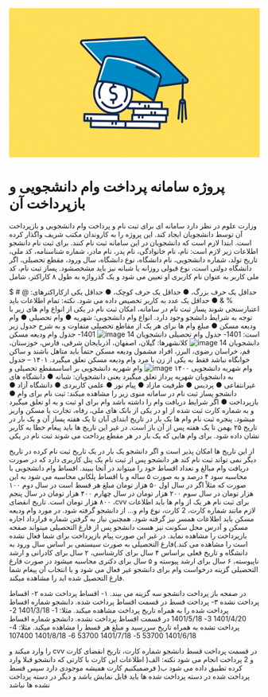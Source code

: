 <div>
  <img src="https://github.com/HoseinRezaeeM/student-loan-payment-system/blob/master/FHA-Student-Loan-Guideliness-1024x576.png" width="1000" height="300">
</div>
<div>
  <h1>پروژه سامانه پرداخت وام دانشجویی و بازپرداخت آن</h1>
</div>
<div>
  <p>
    وزارت علوم در نظر دارد سامانه ای برای ثبت نام و پرداخت وام دانشجویی و بازپرداخت آن
توسط دانشجویان ایجاد کند. این پروژه را به کاروندان مکتب شریف واگذار کرده است.
ابتدا لازم است که دانشجویان در این سامانه ثبت نام کنند. برای ثبت نام دانشجو
اطلاعات زیر لازم است:
نام، نام خانوادگی، نام پدر، نام مادر، شماره شناسنامه، کد ملی، تاریخ تولد، شماره
دانشجویی، نام دانشگاه، نوع دانشگاه، سال ورود، مقطع تحصیلی، اگر دانشگاه دولتی
است، نوع قبولی روزانه یا شبانه نیز باید مشخصشود.
پساز ثبت نام، کد ملی کاربر به عنوان نام کاربری او تعیین می شود و یک گذرواژه به طول
۸ کاراکتر، شامل
  </p>
</div>



حداقل یک حرف بزرگ، ●
حداقل یک حرف کوچک، ●
حداقل یکی ازکاراکترهای: @ # $ % & ●
حداقل یک عدد
به کاربر تخصیص داده می شود.
نکته: تمام اطلاعات باید اعتبارسنجی شوند
پساز ثبت نام در سامانه، امکان ثبت نام در یکی از انواع وام های زیر با توجه به شرایط
دانشجو وجود دارد.
انواع وام دانشجویی:
شهریه ●
وام تحصیلی ●
وام ودیعه مسکن ●
مبلغ وام ها برای هر یک از مقاطع تحصیلی متفاوت و به شرح جدول زیر است:
1401- جدول وام تحصیلی دانشجویان 14
![image](https://github.com/HoseinRezaeeM/student-loan-payment-system/assets/143436672/e73ae8b8-591e-4ce7-b201-cd8fbd8e2647)
1401- جدول وام ودیعه مسکن دانشجویان 14
![image](https://github.com/HoseinRezaeeM/student-loan-payment-system/assets/143436672/ac83095e-fc97-4e14-8905-020189f52ff9)
کلانشهرها: گیلان، اصفهان، آذربایجان شرقی، فارس، خوزستان، قم، خراسان رضوی، البرز،
افراد مشمول ودیعه مسکن حتماً باید متاهل باشند و ساکن خوابگاه نباشد فقط به یکی از
زن یا مرد وام ودیعه مسکن تعلق میگیرد.
۱۴۰۱ – جدول وام شهریه دانشجویی ۱۴۰۰
![image](https://github.com/HoseinRezaeeM/student-loan-payment-system/assets/143436672/133658a3-9afc-49b4-8ff3-94d714d5847a)
وام شهریه دانشجویی بر اساسمقطع تحصیلی و به دانشجویان شهریه پرداز تعلق میگیرد
یعنی دانشجویان:
شبانه ●
دانشگاه های غیرانتفاعی ●
پردیس ●
ظرفیت مازاد ●
پیام نور ●
علمی کاربردی ●
دانشگاه آزاد ●
دانشجو پساز ثبت نام در سامانه منوی زیر را مشاهده میکند:
ثبت نام برای وام ●
بازپرداخت ●
اگر شرایط دریافت وام را داشته باشد وام برای او ثبت و به او تعلق میگیرد و به شماره
کارت ثبت شده از او در یکی از بانک های ملی، رفاه، تجارت یا مسکن واریز میشود.
پنجره ثبت نام وام ها یک بار در تاریخ ابتدای آبان تا یک هفته پساز آن و یک بار در تاریخ
۲۵ بهمن تا یک هفته پس از آن باز است. در غیر این تاریخ ها باید پیغام خطا به کاربر
نشان داده شود. برای وام هایی که یک بار در هر مقطع پرداخت می شوند ثبت نام در یکی

از این تاریخ ها امکان پذیر است و اگر دانشجو یک بار در یک تاریخ ثبت نام کرده در تاریخ
دیگر نمی تواند ثبت نام کند
هر دانشجو پس از ثبت نام یک پنل کاربری دارد که در صورت دریافت وام مبالغ و تعداد
اقساط خود را میتواند در آنجا ببیند. اقساط وام دانشجویی با محاسبه سود ۴ درصد و به
صورت ۵ ساله و با اقساط پلکانی محاسبه می شود به این صورت که مثلاً اگر در سال اول
۵۰ هزار تومان مبلغ هر قسط است در سال دوم ۱۰۰ هزار تومان در سال سوم ۲۰۰ هزار
تومان در سال چهارم ۴۰۰ هزار تومان در سال پنجم ۸۰۰ هزار تومان است.
تاریخ انقضای ،cvv برای ثبت نام هر یک از وام ها باید اطلاعات لازم مانند شماره کارت، 2
کارت، نوع وام و... از دانشجو گرفته شود. در مورد وام ودیعه مسکن باید اطلاعات همسر
نیز گرفته شود. همچنین نیاز به گرفتن شماره قرارداد اجاره مسکن و آدرس محل سکونت
نیز هست
دانشجو پس از فارغ التحصیلی میتواند صفحه بازپرداخت را مشاهده نماید. در غیر این
صورت پیام بازپرداخت برای شما فعال نشده است را مشاهده می کند.)فارغ التحصیلی به
صورت سیستمی بر اساس سال ورود به دانشگاه و تاریخ فعلی براساس ۴ سال برای
کارشناسی، ۲ سال برای کادرانی و ارشد ناپیوسته، ۶ سال برای ارشد پیوسته و ۵ سال برای
دکتری محاسبه میشود
در صورت فارغ التحصیلی گزینه درخواست وام برای دانشجو غیر فعال می شود و با انتخاب
آن پیغام شما فارغ التحصیل شده اید را مشاهده میکند.

در صفحه باز پرداخت دانشجو سه گزینه می بیند.
۱- اقساط پرداخت شده
۲- اقساط پرداخت نشده
۳- پرداخت قسط
در قسمت اقساط پرداخت شده. دانشجو شماره اقساط پرداخت شده را به همراه تاریخ
پرداخت مشاهده میکند.
مثلا:
1- 1401/3/18
2- 1401/4/20
3- 1401/5/18
در قسمت اقساط پرداخت نشده. دانشجو شماره اقساط پرداخت نشده به همراه تاریخ
سررسید و مبلغ هر قسط را مشاهده میکند.
مثلا:
4- 1401/6/18 53700
5- 1401/7/18 53700
6- 1401/8/18 107400

را وارد میکند و cvv در قسمت پرداخت قسط دانشجو شماره کارت، تاریخ انقضای کارت و 2
پرداخت انجام می شود
نکته:
الف( اطلاعات این کارت با کارتی که دانشجو قبلا وارد کرده تطبیق داده می شود
ب( فرضمیکنیم کارت همیشه موجودی دارد
سپس قسط پرداخت شده در دسته پرداخت شده ها باید قابل نمایش باشد و دیگر در
دسته پرداخت نشده ها نباشد 




